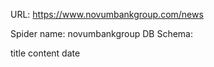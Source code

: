 URL: https://www.novumbankgroup.com/news

Spider name: novumbankgroup
DB Schema:

title
content
date
